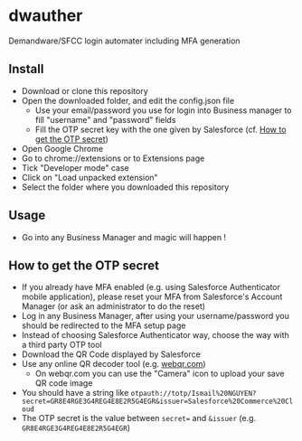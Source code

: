 # dwauther

Demandware/SFCC login automater including MFA generation

## Install

- Download or clone this repository
- Open the downloaded folder, and edit the config.json file
    - Use your email/password you use for login into Business manager to fill "username" and "password" fields
    - Fill the OTP secret key with the one given by Salesforce (cf. [How to get the OTP secret](https://github.com/ismailnguyen/dwauther/tree/main#how-to-get-the-otp-secret))
- Open Google Chrome
- Go to chrome://extensions or to Extensions page
- Tick "Developer mode" case
- Click on "Load unpacked extension"
- Select the folder where you downloaded this repository

## Usage

- Go into any Business Manager and magic will happen !

## How to get the OTP secret

- If you already have MFA enabled (e.g. using Salesforce Authenticator mobile application), please reset your MFA from Salesforce's Account Manager (or ask an administrator to do the reset)
- Log in any Business Manager, after using your username/password you should be redirected to the MFA setup page
- Instead of choosing Salesforce Authenticator way, choose the way with a third party OTP tool
- Download the QR Code displayed by Salesforce
- Use any online QR decoder tool (e.g. [webqr.com](https://webqr.com/))
    - On webqr.com you can use the "Camera" icon to upload your save QR code image
- You should have a string like `otpauth://totp/Ismail%20NGUYEN?secret=GR8E4RGE3G4REG4E8E2R5G4EGR&issuer=Salesforce%20Commerce%20Cloud`
- The OTP secret is the value between `secret=` and `&issuer` (e.g. `GR8E4RGE3G4REG4E8E2R5G4EGR`)

